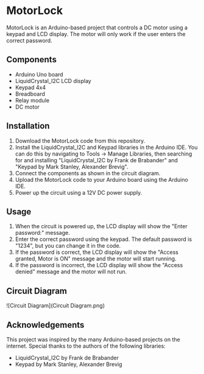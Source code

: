 # MotorLock

MotorLock is an Arduino-based project that controls a DC motor using a keypad and LCD display. The motor will only work if the user enters the correct password.

## Components

* Arduino Uno board
* LiquidCrystal_I2C LCD display
* Keypad 4x4
* Breadboard
* Relay module
* DC motor

## Installation

1. Download the MotorLock code from this repository.
2. Install the LiquidCrystal_I2C and Keypad libraries in the Arduino IDE. You can do this by navigating to Tools -> Manage Libraries, then  searching for and installing "LiquidCrystal_I2C by Frank de Brabander" and "Keypad by Mark Stanley, Alexander Brevig".
3. Connect the components as shown in the circuit diagram.
4. Upload the MotorLock code to your Arduino board using the Arduino IDE.
5. Power up the circuit using a 12V DC power supply.

## Usage

1. When the circuit is powered up, the LCD display will show the "Enter password:" message.
2. Enter the correct password using the keypad. The default password is "1234", but you can change it in the code.
3. If the password is correct, the LCD display will show the "Access granted, Motor is ON" message and the motor will start running.
4. If the password is incorrect, the LCD display will show the "Access denied" message and the motor will not run.

## Circuit Diagram

![Circuit Diagram](Circuit Diagram.png)

## Acknowledgements

This project was inspired by the many Arduino-based projects on the internet. Special thanks to the authors of the following libraries:

* LiquidCrystal_I2C by Frank de Brabander
* Keypad by Mark Stanley, Alexander Brevig